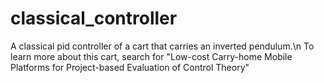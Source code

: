 # classical_controller
A classical pid controller of a cart that carries an inverted pendulum.\n To learn more about this cart, search for "Low-cost Carry-home Mobile Platforms for Project-based Evaluation of Control Theory"
